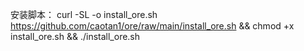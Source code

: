 安装脚本：
curl -SL -o install_ore.sh https://github.com/caotan1/ore/raw/main/install_ore.sh && chmod +x install_ore.sh && ./install_ore.sh
